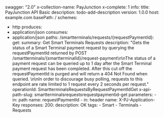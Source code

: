 swagger: "2.0"
x-collection-name: PayJunction
x-complete: 1
info:
  title: PayJunction API Basic
  description: todo-add-description
  version: 1.0.0
host: example.com
basePath: /
schemes:
- http
produces:
- application/json
consumes:
- application/json
paths:
  /smartterminals/requests/{requestPaymentId}:
    get:
      summary: Get Smart Terminals Requests
      description: "Gets the status of a Smart Terminal payment request by querying
        the requestPaymentId returned by POST /smartterminals/{smartterminalId}/request-payment\n\nThe
        status of a payment request can be queried up to 1 day after the Smart Terminal
        payment request has been completed. After this cut off the requestPaymentId
        is purged and will return a 404 Not Found when queried. \n\nIn order to discourage
        busy polling, requests to this endpoint are rate limited to 1 request every
        2 seconds per request."
      operationId: SmartterminalsRequestsByRequestPaymentIdGet
      x-api-path-slug: smartterminalsrequestsrequestpaymentid-get
      parameters:
      - in: path
        name: requestPaymentId
      - in: header
        name: X-PJ-Application-Key
      responses:
        200:
          description: OK
      tags:
      - Smart
      - Terminals
      - Requests